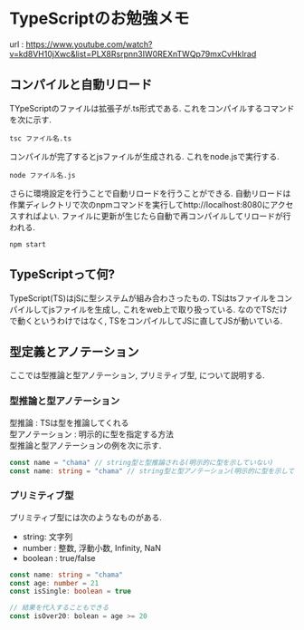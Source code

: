 # TypeScriptのお勉強メモ

url : https://www.youtube.com/watch?v=kd8VH10jXwc&list=PLX8Rsrpnn3IW0REXnTWQp79mxCvHkIrad  

## コンパイルと自動リロード
TYpeScriptのファイルは拡張子が.ts形式である. これをコンパイルするコマンドを次に示す.
```
tsc ファイル名.ts
```
コンパイルが完了するとjsファイルが生成される. これをnode.jsで実行する.
```
node ファイル名.js
```

さらに環境設定を行うことで自動リロードを行うことができる. 自動リロードは作業ディレクトリで次のnpmコマンドを実行してhttp://localhost:8080にアクセスすればよい. ファイルに更新が生じたら自動で再コンパイルしてリロードが行われる.
```
npm start
```

## TypeScriptって何?
TypeScript(TS)はjSに型システムが組み合わさったもの. TSはtsファイルをコンパイルしてjsファイルを生成し, これをweb上で取り扱っている. なのでTSだけで動くというわけではなく, TSをコンパイルしてJSに直してJSが動いている.

## 型定義とアノテーション
ここでは型推論と型アノテーション, プリミティブ型, について説明する.

### 型推論と型アノテーション
型推論 : TSは型を推論してくれる  
型アノテーション : 明示的に型を指定する方法  
型推論と型アノテーションの例を次に示す.

```ts
const name = "chama" // string型と型推論される(明示的に型を示していない)
const name: string = "chama" // string型と型アノテーション(明示的に型を示している)
```

### プリミティブ型
プリミティブ型には次のようなものがある.
- string: 文字列
- number : 整数, 浮動小数, Infinity, NaN
- boolean : true/false

```ts
const name: string = "chama"
const age: number = 21
const isSingle: boolean = true

// 結果を代入することもできる
const isOver20: bolean = age >= 20
```